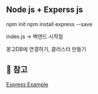 ## Node js + Experss js


npm init
npm install express --save

index.js -> 벡엔드 시작점

몽고DB에 연결하기, 클러스터 만들기
## 📌 참고 
[Express Example](https://expressjs.com/en/starter/hello-world.html)